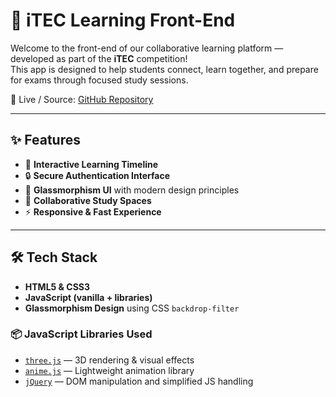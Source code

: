 # 🧠 iTEC Learning Front-End

Welcome to the front-end of our collaborative learning platform — developed as part of the **iTEC** competition!  
This app is designed to help students connect, learn together, and prepare for exams through focused study sessions.

🔗 Live / Source: [GitHub Repository](https://github.com/negatiwe/ITEC)

---

## ✨ Features

- 📅 **Interactive Learning Timeline**
- 🔒 **Secure Authentication Interface**
- 🎨 **Glassmorphism UI** with modern design principles
- 💬 **Collaborative Study Spaces**
- ⚡️ **Responsive & Fast Experience**

---

## 🛠 Tech Stack

- **HTML5 & CSS3**
- **JavaScript (vanilla + libraries)**
- **Glassmorphism Design** using CSS `backdrop-filter`

### 📦 JavaScript Libraries Used

- [`three.js`](https://threejs.org/) — 3D rendering & visual effects
- [`anime.js`](https://animejs.com/) — Lightweight animation library
- [`jQuery`](https://jquery.com/) — DOM manipulation and simplified JS handling
